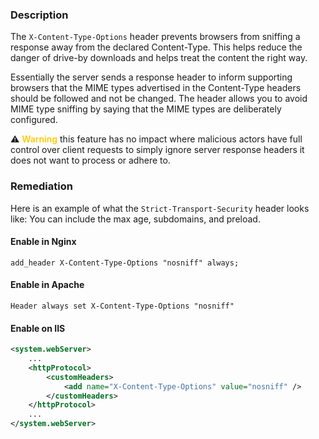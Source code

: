### Description

The `X-Content-Type-Options` header prevents browsers from sniffing a response away from the declared Content-Type. This helps reduce the danger of drive-by downloads and helps treat the content the right way.

Essentially the server sends a response header to inform supporting browsers that the MIME types advertised in the Content-Type headers should be followed and not be changed. The header allows you to avoid MIME type sniffing by saying that the MIME types are deliberately configured.

:warning: <span style="color: #ffca00; font-weight: 600;">Warning</span> this feature has no impact where malicious actors have full control over client requests to simply ignore server response headers it does not want to process or adhere to.

### Remediation

Here is an example of what the `Strict-Transport-Security` header looks like: You can include the max age, subdomains, and preload.

#### Enable in Nginx

```
add_header X-Content-Type-Options "nosniff" always;
```

#### Enable in Apache

```
Header always set X-Content-Type-Options "nosniff"
```

#### Enable on IIS

```xml
<system.webServer>
    ...
    <httpProtocol>
        <customHeaders>
            <add name="X-Content-Type-Options" value="nosniff" />
        </customHeaders>
    </httpProtocol>
    ...
</system.webServer>
```
